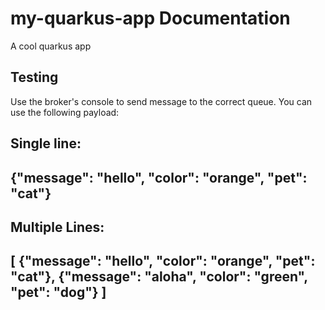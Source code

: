 # my-quarkus-app Documentation

A cool quarkus app


## Testing

Use the broker's console to send message to the correct queue. You can use the following payload:

Single line:
----
{"message": "hello", "color": "orange", "pet": "cat"}
----

Multiple Lines:
----
[
{"message": "hello", "color": "orange", "pet": "cat"},
{"message": "aloha", "color": "green", "pet": "dog"}
]
----